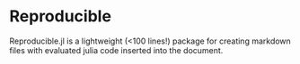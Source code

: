 # Reproducible

Reproducible.jl is a lightweight (<100 lines!) package for creating markdown files with 
evaluated julia code inserted into the document.
